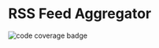 # RSS Feed Aggregator
![code coverage badge](https://github.com/pat955/rss_feed_aggregator/actions/workflows/ci.yml/badge.svg)
